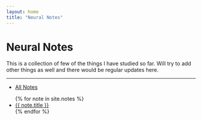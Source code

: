 ```yaml
---
layout: home
title: "Neural Notes"
---
```


# Neural Notes

This is a collection of few of the things I have studied so far. Will try to add other things as well and there would be regular updates here.

---
- [All Notes](/notes/)
<ul>
  {% for note in site.notes %}
    <li>
      <a href="{{ note.url }}">{{ note.title }}</a>
    </li>
  {% endfor %}
</ul>